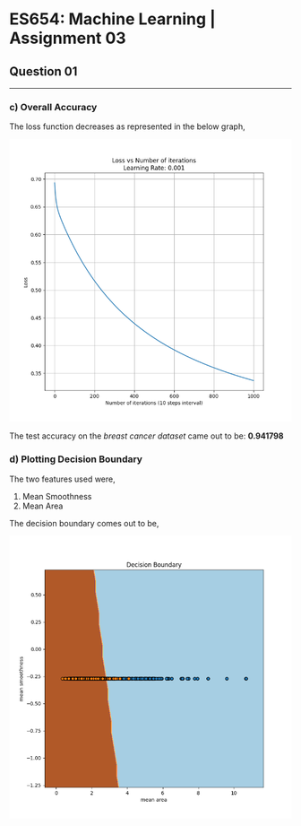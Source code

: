 # ES654: Machine Learning | Assignment 03
## Question 01
---

### c) Overall Accuracy
The loss function decreases as represented in the below graph,

![](lr_error.png) 

The test accuracy on the *breast cancer dataset* came out to be: **0.941798**

### d) Plotting Decision Boundary
The two features used were,
1. Mean Smoothness
1. Mean Area

The decision boundary comes out to be,

![](decbound.png)

